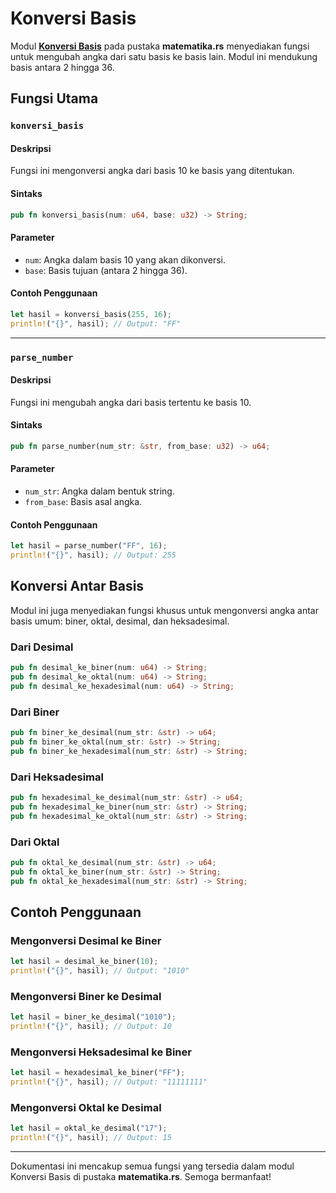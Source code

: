 # Konversi Basis

Modul [**Konversi Basis**](https://github.com/lordpaijo/matematika.rs/blob/master/src/sistem/basis.rs) pada pustaka **matematika.rs** menyediakan fungsi untuk mengubah angka dari satu basis ke basis lain. Modul ini mendukung basis antara 2 hingga 36.

## Fungsi Utama

### `konversi_basis`
#### Deskripsi
Fungsi ini mengonversi angka dari basis 10 ke basis yang ditentukan.

#### Sintaks
```rust
pub fn konversi_basis(num: u64, base: u32) -> String;
```

#### Parameter
- `num`: Angka dalam basis 10 yang akan dikonversi.
- `base`: Basis tujuan (antara 2 hingga 36).

#### Contoh Penggunaan
```rust
let hasil = konversi_basis(255, 16);
println!("{}", hasil); // Output: "FF"
```

---

### `parse_number`
#### Deskripsi
Fungsi ini mengubah angka dari basis tertentu ke basis 10.

#### Sintaks
```rust
pub fn parse_number(num_str: &str, from_base: u32) -> u64;
```

#### Parameter
- `num_str`: Angka dalam bentuk string.
- `from_base`: Basis asal angka.

#### Contoh Penggunaan
```rust
let hasil = parse_number("FF", 16);
println!("{}", hasil); // Output: 255
```

## Konversi Antar Basis
Modul ini juga menyediakan fungsi khusus untuk mengonversi angka antar basis umum: biner, oktal, desimal, dan heksadesimal.

### Dari Desimal
```rust
pub fn desimal_ke_biner(num: u64) -> String;
pub fn desimal_ke_oktal(num: u64) -> String;
pub fn desimal_ke_hexadesimal(num: u64) -> String;
```

### Dari Biner
```rust
pub fn biner_ke_desimal(num_str: &str) -> u64;
pub fn biner_ke_oktal(num_str: &str) -> String;
pub fn biner_ke_hexadesimal(num_str: &str) -> String;
```

### Dari Heksadesimal
```rust
pub fn hexadesimal_ke_desimal(num_str: &str) -> u64;
pub fn hexadesimal_ke_biner(num_str: &str) -> String;
pub fn hexadesimal_ke_oktal(num_str: &str) -> String;
```

### Dari Oktal
```rust
pub fn oktal_ke_desimal(num_str: &str) -> u64;
pub fn oktal_ke_biner(num_str: &str) -> String;
pub fn oktal_ke_hexadesimal(num_str: &str) -> String;
```

## Contoh Penggunaan

### Mengonversi Desimal ke Biner
```rust
let hasil = desimal_ke_biner(10);
println!("{}", hasil); // Output: "1010"
```

### Mengonversi Biner ke Desimal
```rust
let hasil = biner_ke_desimal("1010");
println!("{}", hasil); // Output: 10
```

### Mengonversi Heksadesimal ke Biner
```rust
let hasil = hexadesimal_ke_biner("FF");
println!("{}", hasil); // Output: "11111111"
```

### Mengonversi Oktal ke Desimal
```rust
let hasil = oktal_ke_desimal("17");
println!("{}", hasil); // Output: 15
```

---

Dokumentasi ini mencakup semua fungsi yang tersedia dalam modul Konversi Basis di pustaka **matematika.rs**. Semoga bermanfaat!
